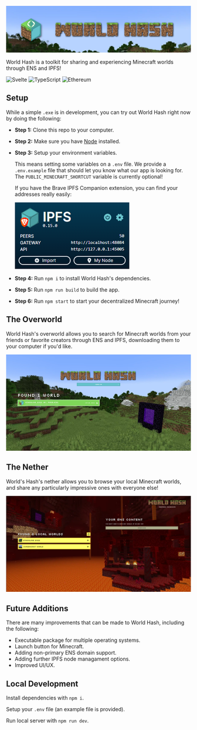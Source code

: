 ![World Hash Banner][banner]

World Hash is a toolkit for sharing and experiencing Minecraft worlds through ENS and IPFS!

![Svelte](https://img.shields.io/badge/svelte-%23f1413d.svg?style=for-the-badge&logo=svelte&logoColor=white)
![TypeScript](https://img.shields.io/badge/typescript-%23007ACC.svg?style=for-the-badge&logo=typescript&logoColor=white)
![Ethereum](https://img.shields.io/badge/Ethereum-3C3C3D?style=for-the-badge&logo=Ethereum&logoColor=white)

## Setup

While a simple `.exe` is in development, you can try out World Hash right now by doing the following:

- **Step 1:** Clone this repo to your computer.

- **Step 2:** Make sure you have [Node](https://nodejs.org/en/download/) installed.

- **Step 3:** Setup your environment variables.

  This means setting some variables on a `.env` file. We provide a `.env.example` file that should let you know what our app is looking for. The `PUBLIC_MINECRAFT_SHORTCUT` variable is currently optional!

  If you have the Brave IPFS Companion extension, you can find your addresses really easily:

  ![Brave IPFS Companion][braveIpfsComp]

- **Step 4:** Run `npm i` to install World Hash's dependencies.

- **Step 5:** Run `npm run build` to build the app.

- **Step 6:** Run `npm start` to start your decentralized Minecraft journey!

## The Overworld

World Hash's overworld allows you to search for Minecraft worlds from your friends or favorite creators through ENS and IPFS, downloading them to your computer if you'd like.

![Overworld][overworld]

## The Nether

World's Hash's nether allows you to browse your local Minecraft worlds, and share any particularly impressive ones with everyone else!

![Nether][nether]

## Future Additions

There are many improvements that can be made to World Hash, including the following:

- Executable package for multiple operating systems.
- Launch button for Minecraft.
- Adding non-primary ENS domain support.
- Adding further IPFS node managament options.
- Improved UI/UX.

## Local Development

Install dependencies with `npm i`.

Setup your `.env` file (an example file is provided).

Run local server with `npm run dev`.

[banner]: /static/banner.png "World Hash Banner"
[braveIpfsComp]: /static/screenshots/braveIpfsComp.png "Brave IPFS Companion"
[overworld]: /static/screenshots/overworld.png "World Hash Overworld"
[nether]: /static/screenshots/nether.png "World Hash Nether"
